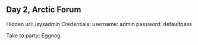 ## Day 2, Arctic Forum

Hidden url: /sysadmin
Credentials:
username: admin
password: defaultpass

Take to party: Eggnog
